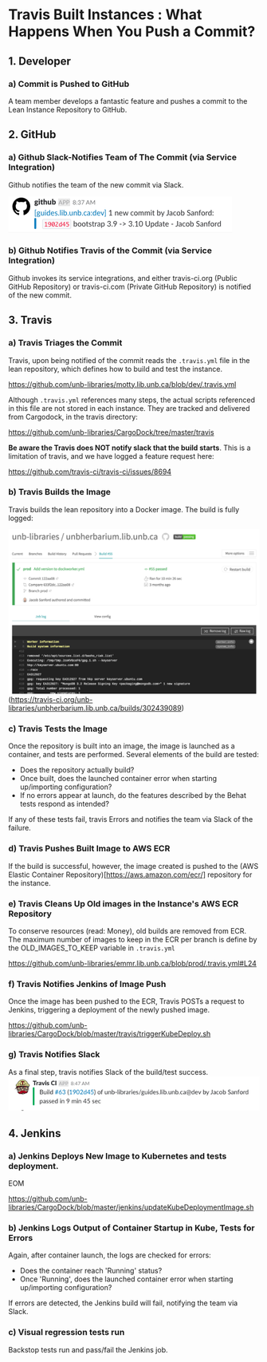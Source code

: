# Travis Built Instances : What Happens When You Push a Commit?

## 1. Developer
### a) Commit is Pushed to GitHub
A team member develops a fantastic feature and pushes a commit to the Lean Instance Repository to GitHub.

## 2. GitHub
### a) Github Slack-Notifies Team of The Commit (via Service Integration)
Github notifies the team of the new commit via Slack.

![Github Slack Commit](img/fallout/github.png "Github Commit Notification")

### b) Github Notifies Travis of the Commit (via Service Integration)
Github invokes its service integrations, and either travis-ci.org (Public GitHub Repository) or travis-ci.com (Private GitHub Repository) is notified of the new commit.

## 3. Travis
### a) Travis Triages the Commit
Travis, upon being notified of the commit reads the ```.travis.yml``` file in the lean repository, which defines how to build and test the instance.

https://github.com/unb-libraries/motty.lib.unb.ca/blob/dev/.travis.yml

Although ```.travis.yml``` references many steps, the actual scripts referenced in this file are not stored in each instance. They are tracked and delivered from Cargodock, in the travis directory:

https://github.com/unb-libraries/CargoDock/tree/master/travis

**Be aware the Travis does NOT notify slack that the build starts**. This is a limitation of travis, and we have logged a feature request here:

https://github.com/travis-ci/travis-ci/issues/8694

### b) Travis Builds the Image
Travis builds the lean repository into a Docker image. The build is fully logged:

![Travis Image Build](img/fallout/travis1.png "Travis Image Build")
(https://travis-ci.org/unb-libraries/unbherbarium.lib.unb.ca/builds/302439089)

### c) Travis Tests the Image
Once the repository is built into an image, the image is launched as a container, and tests are performed. Several elements of the build are tested:

  * Does the repository actually build?
  * Once built, does the launched container error when starting up/importing configuration?
  * If no errors appear at launch, do the features described by the Behat tests respond as intended?

If any of these tests fail, travis Errors and notifies the team via Slack of the failure.

### d) Travis Pushes Built Image to AWS ECR
If the build is successful, however, the image created is pushed to the (AWS Elastic Container Repository)[https://aws.amazon.com/ecr/] repository for the instance.

### e) Travis Cleans Up Old images in the Instance's AWS ECR Repository
To conserve resources (read: Money), old builds are removed from ECR. The maximum number of images to keep in the ECR per branch is define by the OLD_IMAGES_TO_KEEP variable in ```.travis.yml```

https://github.com/unb-libraries/emmr.lib.unb.ca/blob/prod/.travis.yml#L24

### f) Travis Notifies Jenkins of Image Push
Once the image has been pushed to the ECR, Travis POSTs a request to Jenkins, triggering a deployment of the newly pushed image.

https://github.com/unb-libraries/CargoDock/blob/master/travis/triggerKubeDeploy.sh

### g) Travis Notifies Slack
As a final step, travis notifies Slack of the build/test success.
![Travis Slack Notification](img/fallout/travis_slack.png "Travis Slack Notification")

## 4. Jenkins
### a) Jenkins Deploys New Image to Kubernetes and tests deployment.
EOM

https://github.com/unb-libraries/CargoDock/blob/master/jenkins/updateKubeDeploymentImage.sh

### b) Jenkins Logs Output of Container Startup in Kube, Tests for Errors
Again, after container launch, the logs are checked for errors:

  * Does the container reach 'Running' status?
  * Once 'Running', does the launched container error when starting up/importing configuration?

If errors are detected, the Jenkins build will fail, notifying the team via Slack.

### c) Visual regression tests run
Backstop tests run and pass/fail the Jenkins job.
